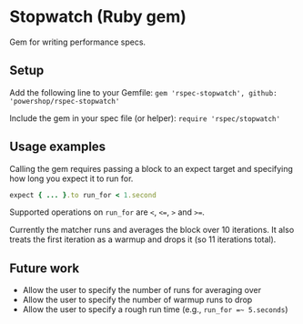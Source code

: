 # Stopwatch (Ruby gem)

Gem for writing performance specs.

## Setup

Add the following line to your Gemfile: `gem 'rspec-stopwatch', github: 'powershop/rspec-stopwatch'`

Include the gem in your spec file (or helper): `require 'rspec/stopwatch'`

## Usage examples

Calling the gem requires passing a block to an expect target and specifying how long you expect it
to run for.

```ruby
expect { ... }.to run_for < 1.second
```

Supported operations on `run_for` are `<`, `<=`, `>` and `>=`.

Currently the matcher runs and averages the block over 10 iterations.
It also treats the first iteration as a warmup and drops it (so 11 iterations total).

## Future work

* Allow the user to specify the number of runs for averaging over
* Allow the user to specify the number of warmup runs to drop
* Allow the user to specify a rough run time (e.g., `run_for =~ 5.seconds`)


